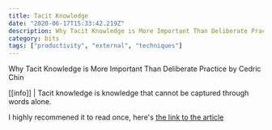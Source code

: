 ```yaml
---
title: Tacit Knowledge
date: "2020-06-17T15:33:42.219Z"
description: Why Tacit Knowledge is More Important Than Deliberate Practice by Cedric Chin
category: bits
tags: ["productivity", "external", "techniques"]
---
```


Why Tacit Knowledge is More Important Than Deliberate Practice by Cedric Chin

[[info]]
| Tacit knowledge is knowledge that cannot be captured through words alone.

I highly recommened it to read once, here's <a target="_blank" href="https://commoncog.com/blog/tacit-knowledge-is-a-real-thing/">the link to the article</a>
